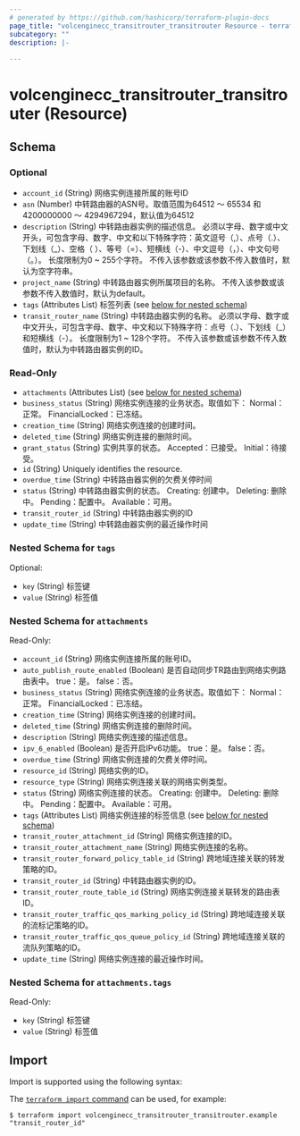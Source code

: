 ```yaml
---
# generated by https://github.com/hashicorp/terraform-plugin-docs
page_title: "volcenginecc_transitrouter_transitrouter Resource - terraform-provider-volcenginecc"
subcategory: ""
description: |-
  
---
```


# volcenginecc_transitrouter_transitrouter (Resource)





<!-- schema generated by tfplugindocs -->
## Schema

### Optional

- `account_id` (String) 网络实例连接所属的账号ID
- `asn` (Number) 中转路由器的ASN号。取值范围为64512 ～ 65534 和 4200000000 ～ 4294967294，默认值为64512
- `description` (String) 中转路由器实例的描述信息。
必须以字母、数字或中文开头，可包含字母、数字、中文和以下特殊字符：英文逗号（,）、点号（.）、下划线（_）、空格（ ）、等号（=）、短横线（-）、中文逗号（，）、中文句号（。）。
长度限制为0 ~ 255个字符。
不传入该参数或该参数不传入数值时，默认为空字符串。
- `project_name` (String) 中转路由器实例所属项目的名称。
不传入该参数或该参数不传入数值时，默认为default。
- `tags` (Attributes List) 标签列表 (see [below for nested schema](#nestedatt--tags))
- `transit_router_name` (String) 中转路由器实例的名称。
必须以字母、数字或中文开头，可包含字母、数字、中文和以下特殊字符：点号（.）、下划线（_）和短横线（-）。
长度限制为1 ~ 128个字符。
不传入该参数或该参数不传入数值时，默认为中转路由器实例的ID。

### Read-Only

- `attachments` (Attributes List) (see [below for nested schema](#nestedatt--attachments))
- `business_status` (String) 网络实例连接的业务状态。取值如下：
Normal：正常。
FinancialLocked：已冻结。
- `creation_time` (String) 网络实例连接的创建时间。
- `deleted_time` (String) 网络实例连接的删除时间。
- `grant_status` (String) 实例共享的状态。
Accepted：已接受。
Initial：待接受。
- `id` (String) Uniquely identifies the resource.
- `overdue_time` (String) 中转路由器实例的欠费关停时间
- `status` (String) 中转路由器实例的状态。
Creating: 创建中。
Deleting: 删除中。
Pending：配置中。
Available：可用。
- `transit_router_id` (String) 中转路由器实例的ID
- `update_time` (String) 中转路由器实例的最近操作时间

<a id="nestedatt--tags"></a>
### Nested Schema for `tags`

Optional:

- `key` (String) 标签键
- `value` (String) 标签值


<a id="nestedatt--attachments"></a>
### Nested Schema for `attachments`

Read-Only:

- `account_id` (String) 网络实例连接所属的账号ID。
- `auto_publish_route_enabled` (Boolean) 是否自动同步TR路由到网络实例路由表中。
true：是。
false：否。
- `business_status` (String) 网络实例连接的业务状态。取值如下：
Normal：正常。
FinancialLocked：已冻结。
- `creation_time` (String) 网络实例连接的创建时间。
- `deleted_time` (String) 网络实例连接的删除时间。
- `description` (String) 网络实例连接的描述信息。
- `ipv_6_enabled` (Boolean) 是否开启IPv6功能。
true：是。
false：否。
- `overdue_time` (String) 网络实例连接的欠费关停时间。
- `resource_id` (String) 网络实例的ID。
- `resource_type` (String) 网络实例连接关联的网络实例类型。
- `status` (String) 网络实例连接的状态。
Creating: 创建中。
Deleting: 删除中。
Pending：配置中。
Available：可用。
- `tags` (Attributes List) 网络实例连接的标签信息 (see [below for nested schema](#nestedatt--attachments--tags))
- `transit_router_attachment_id` (String) 网络实例连接的ID。
- `transit_router_attachment_name` (String) 网络实例连接的名称。
- `transit_router_forward_policy_table_id` (String) 跨地域连接关联的转发策略的ID。
- `transit_router_id` (String) 中转路由器实例的ID。
- `transit_router_route_table_id` (String) 网络实例连接关联转发的路由表ID。
- `transit_router_traffic_qos_marking_policy_id` (String) 跨地域连接关联的流标记策略的ID。
- `transit_router_traffic_qos_queue_policy_id` (String) 跨地域连接关联的流队列策略的ID。
- `update_time` (String) 网络实例连接的最近操作时间。

<a id="nestedatt--attachments--tags"></a>
### Nested Schema for `attachments.tags`

Read-Only:

- `key` (String) 标签键
- `value` (String) 标签值

## Import

Import is supported using the following syntax:

The [`terraform import` command](https://developer.hashicorp.com/terraform/cli/commands/import) can be used, for example:

```shell
$ terraform import volcenginecc_transitrouter_transitrouter.example "transit_router_id"
```
